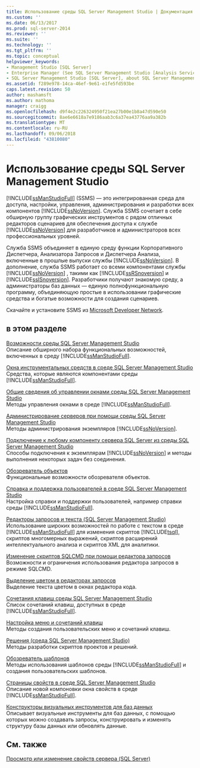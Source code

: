 ```yaml
---
title: Использование среды SQL Server Management Studio | Документация Майкрософт
ms.custom: ''
ms.date: 06/13/2017
ms.prod: sql-server-2014
ms.reviewer: ''
ms.suite: ''
ms.technology: ''
ms.tgt_pltfrm: ''
ms.topic: conceptual
helpviewer_keywords:
- Management Studio [SQL Server]
- Enterprise Manager (See SQL Server Management Studio [Analysis Services])
- SQL Server Management Studio [SQL Server], about SQL Server Management Studio
ms.assetid: f289e978-14ca-46ef-9e61-e1fe5fd593be
caps.latest.revision: 50
author: mashamsft
ms.author: mathoma
manager: craigg
ms.openlocfilehash: d9f4e2c226324950f21ea27b00e1b8a47d590e50
ms.sourcegitcommit: 8ae6e6618a7e9186aab3c6a37ea43776aa9a382b
ms.translationtype: MT
ms.contentlocale: ru-RU
ms.lasthandoff: 09/06/2018
ms.locfileid: "43810080"
---
```

# <a name="use-sql-server-management-studio"></a>Использование среды SQL Server Management Studio
  [!INCLUDE[ssManStudioFull](../includes/ssmanstudiofull-md.md)] (SSMS) — это интегрированная среда для доступа, настройки, управления, администрирования и разработки всех компонентов [!INCLUDE[ssNoVersion](../includes/ssnoversion-md.md)]. Служба SSMS сочетает в себе обширную группу графических инструментов с рядом отличных редакторов сценариев для обеспечения доступа к службе [!INCLUDE[ssNoVersion](../includes/ssnoversion-md.md)] для разработчиков и администраторов всех профессиональных уровней.  
  
 Служба SSMS объединяет в единую среду функции Корпоративного Диспетчера, Анализатора Запросов и Диспетчера Анализа, включенные в прошлые выпуски службы [!INCLUDE[ssNoVersion](../includes/ssnoversion-md.md)]. В дополнение, служба SSMS работает со всеми компонентами службы [!INCLUDE[ssNoVersion](../includes/ssnoversion-md.md)] , такими как [!INCLUDE[ssRSnoversion](../includes/ssrsnoversion-md.md)] и [!INCLUDE[ssISnoversion](../includes/ssisnoversion-md.md)]. Разработчики получают знакомую среду, а администраторы баз данных — единую полнофункциональную программу, объединяющую простые в использовании графические средства и богатые возможности для создания сценариев.  
  
 Скачайте и установите SSMS из [Microsoft Developer Network](http://msdn.microsoft.com/library/dn434042.aspx).  
  
## <a name="in-this-section"></a>в этом разделе  
 [Возможности среды SQL Server Management Studio](features-in-sql-server-management-studio.md)  
 Описание обширного набора функциональных возможностей, включенных в среду [!INCLUDE[ssManStudioFull](../includes/ssmanstudiofull-md.md)].  
  
 [Окна инструментальных средств в среде SQL Server Management Studio](../ssms/tool-windows-in-sql-server-management-studio.md)  
 Средства, которые являются компонентами среды [!INCLUDE[ssManStudioFull](../includes/ssmanstudiofull-md.md)].  
  
 [Общие сведения об управлении окнами среды SQL Server Management Studio](../ssms/understand-sql-server-management-studio-windows-management.md)  
 Методы управления окнами в среде [!INCLUDE[ssManStudioFull](../includes/ssmanstudiofull-md.md)].  
  
 [Администрирование серверов при помощи среды SQL Server Management Studio](../ssms/administer-servers-with-sql-server-management-studio.md)  
 Методы администрирования экземпляров [!INCLUDE[ssNoVersion](../includes/ssnoversion-md.md)].  
  
 [Подключение к любому компоненту сервера SQL Server из среды SQL Server Management Studio](../ssms/f1-help/connect-to-any-sql-server-component-from-sql-server-management-studio.md)  
 Способы подключения к экземплярам [!INCLUDE[ssNoVersion](../includes/ssnoversion-md.md)] и методы выполнения некоторых задач без соединения.  
  
 [Обозреватель объектов](../ssms/object/object-explorer.md)  
 Функциональные возможности обозревателя объектов.  
  
 [Справка и поддержка пользователей в среде SQL Server Management Studio](../ssms/user-assistance-in-sql-server-management-studio.md)  
 Настройка справки и поддержки пользователей, например справки среды [!INCLUDE[ssManStudioFull](../includes/ssmanstudiofull-md.md)].  
  
 [Редакторы запросов и текста (SQL Server Management Studio)](../relational-databases/scripting/query-and-text-editors-sql-server-management-studio.md)  
 Использование широких возможностей по работе с текстом в среде [!INCLUDE[ssManStudioFull](../includes/ssmanstudiofull-md.md)] для изменения скриптов [!INCLUDE[tsql](../includes/tsql-md.md)], скриптов многомерных выражений, скриптов расширений интеллектуального анализа и скриптов XML для аналитики.  
  
 [Изменение скриптов SQLCMD при помощи редактора запросов](../relational-databases/scripting/edit-sqlcmd-scripts-with-query-editor.md)  
 Возможности и ограничения использования редактора запросов в режиме SQLCMD.  
  
 [Выделение цветом в редакторах запросов](../relational-databases/scripting/color-coding-in-query-editors.md)  
 Выделение текста цветом в окнах редактора кода.  
  
 [Сочетания клавиш среды SQL Server Management Studio](../ssms/sql-server-management-studio-keyboard-shortcuts.md)  
 Список сочетаний клавиш, доступных в среде [!INCLUDE[ssManStudioFull](../includes/ssmanstudiofull-md.md)].  
  
 [Настройка меню и сочетаний клавиш](../ssms/customize-menus-and-shortcut-keys.md)  
 Методы создания пользовательских меню и сочетаний клавиш.  
  
 [Решения (среда SQL Server Management Studio)](../ssms/solution/solutions-sql-server-management-studio.md)  
 Методы разработки скриптов проектов и решений.  
  
 [Обозреватель шаблонов](../ssms/template/template-explorer.md)  
 Методы использования шаблонов среды [!INCLUDE[ssManStudioFull](../includes/ssmanstudiofull-md.md)] и создания пользовательских шаблонов.  
  
 [Страницы свойств в среде SQL Server Management Studio](../ssms/property-pages-in-sql-server-management-studio.md)  
 Описание новой компоновки окна свойств в среде [!INCLUDE[ssManStudioFull](../includes/ssmanstudiofull-md.md)].  
  
 [Конструкторы визуальных инструментов для баз данных](../ssms/visual-db-tools/visual-database-tool-designers.md)  
 Описывает визуальные инструменты для баз данных, с помощью которых можно создавать запросы, конструировать и изменять структуру базы данных или обновлять данные.  
  
## <a name="see-also"></a>См. также  
 [Просмотр или изменение свойств сервера (SQL Server)](configure-windows/view-or-change-server-properties-sql-server.md)  
  
  
